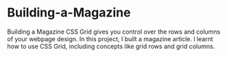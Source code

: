 # Building-a-Magazine
Building a Magazine CSS Grid gives you control over the rows and columns of your webpage design.  In this project, I built a magazine article. l learnt how to use CSS Grid, including concepts like grid rows and grid columns.
